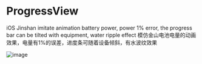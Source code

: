 ProgressView
============

iOS   Jinshan imitate animation battery power, power 1% error, the progress bar can be tilted with equipment, water ripple effect     模仿金山电池电量的动画效果，电量有1%的误差，进度条可随着设备倾斜，有水波纹效果


 ![image](https://github.com/caoguoqing/ProgressView/raw/master/jinshan.gif)
